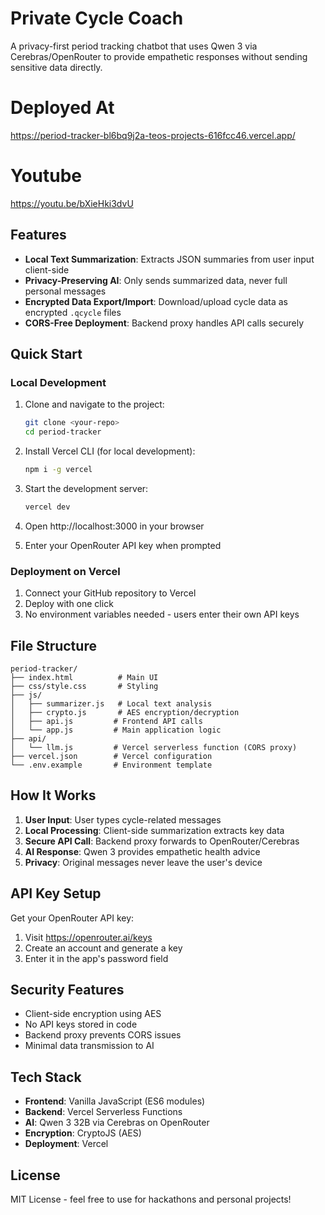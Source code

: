 # Private Cycle Coach

A privacy-first period tracking chatbot that uses Qwen 3 via Cerebras/OpenRouter to provide empathetic responses without sending sensitive data directly.

# Deployed At

https://period-tracker-bl6bq9j2a-teos-projects-616fcc46.vercel.app/

# Youtube

https://youtu.be/bXieHki3dvU

## Features

- **Local Text Summarization**: Extracts JSON summaries from user input client-side
- **Privacy-Preserving AI**: Only sends summarized data, never full personal messages
- **Encrypted Data Export/Import**: Download/upload cycle data as encrypted `.qcycle` files
- **CORS-Free Deployment**: Backend proxy handles API calls securely

## Quick Start

### Local Development

1. Clone and navigate to the project:
   ```bash
   git clone <your-repo>
   cd period-tracker
   ```

2. Install Vercel CLI (for local development):
   ```bash
   npm i -g vercel
   ```

3. Start the development server:
   ```bash
   vercel dev
   ```

4. Open http://localhost:3000 in your browser

5. Enter your OpenRouter API key when prompted

### Deployment on Vercel

1. Connect your GitHub repository to Vercel
2. Deploy with one click
3. No environment variables needed - users enter their own API keys

## File Structure

```
period-tracker/
├── index.html          # Main UI
├── css/style.css       # Styling
├── js/
│   ├── summarizer.js   # Local text analysis
│   ├── crypto.js       # AES encryption/decryption
│   ├── api.js         # Frontend API calls
│   └── app.js         # Main application logic
├── api/
│   └── llm.js         # Vercel serverless function (CORS proxy)
├── vercel.json        # Vercel configuration
└── .env.example       # Environment template
```

## How It Works

1. **User Input**: User types cycle-related messages
2. **Local Processing**: Client-side summarization extracts key data
3. **Secure API Call**: Backend proxy forwards to OpenRouter/Cerebras
4. **AI Response**: Qwen 3 provides empathetic health advice
5. **Privacy**: Original messages never leave the user's device

## API Key Setup

Get your OpenRouter API key:
1. Visit https://openrouter.ai/keys
2. Create an account and generate a key
3. Enter it in the app's password field

## Security Features

- Client-side encryption using AES
- No API keys stored in code
- Backend proxy prevents CORS issues
- Minimal data transmission to AI

## Tech Stack

- **Frontend**: Vanilla JavaScript (ES6 modules)
- **Backend**: Vercel Serverless Functions
- **AI**: Qwen 3 32B via Cerebras on OpenRouter
- **Encryption**: CryptoJS (AES)
- **Deployment**: Vercel

## License

MIT License - feel free to use for hackathons and personal projects!
